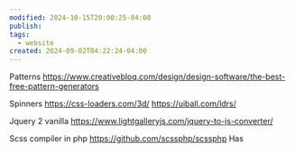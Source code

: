 ```yaml
---
modified: 2024-10-15T20:00:25-04:00
publish:
tags:
  - website
created: 2024-09-02T04:22:24-04:00
---
```


Patterns
https://www.creativebloq.com/design/design-software/the-best-free-pattern-generators

Spinners
https://css-loaders.com/3d/
https://uiball.com/ldrs/

Jquery 2 vanilla
https://www.lightgalleryjs.com/jquery-to-js-converter/

Scss compiler in php
https://github.com/scssphp/scssphp
Has
